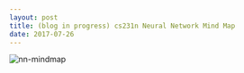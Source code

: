 ```yaml
---
layout: post
title: (blog in progress) cs231n Neural Network Mind Map 
date: 2017-07-26  
---
```


![nn-mindmap](https://raw.githubusercontent.com/HarveyQ/HarveyQ.github.io/master/images/cs231n-NN-mind-map.png)
